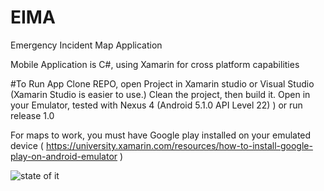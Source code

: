 # EIMA
Emergency Incident Map Application

Mobile Application is C#, using Xamarin for cross platform capabilities

#To Run App
Clone REPO, open Project in Xamarin studio or Visual Studio (Xamarin Studio is easier to use.) Clean the project, then build it. Open in your Emulator, tested with Nexus 4 (Android 5.1.0 API Level 22) ) or run release 1.0

For maps to work, you must have Google play installed on your emulated device ( https://university.xamarin.com/resources/how-to-install-google-play-on-android-emulator )

![state of  it](https://i.gyazo.com/965ed41f03579eaf29f71a3cc6a60681.gif)

